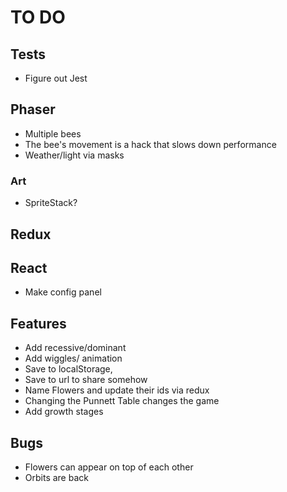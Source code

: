 # TO DO

## Tests

-   Figure out Jest

## Phaser

-   Multiple bees
-   The bee's movement is a hack that slows down performance
-   Weather/light via masks

### Art

-   SpriteStack?

## Redux

## React

-   Make config panel

## Features

-   Add recessive/dominant
-   Add wiggles/ animation
-   Save to localStorage,
-   Save to url to share somehow
-   Name Flowers and update their ids via redux
-   Changing the Punnett Table changes the game
-   Add growth stages

## Bugs

-   Flowers can appear on top of each other
-   Orbits are back
